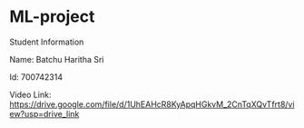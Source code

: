 # ML-project

Student Information

Name: Batchu Haritha Sri

Id: 700742314

Video Link:
https://drive.google.com/file/d/1UhEAHcR8KyApqHGkvM_2CnTqXQvTfrt8/view?usp=drive_link
